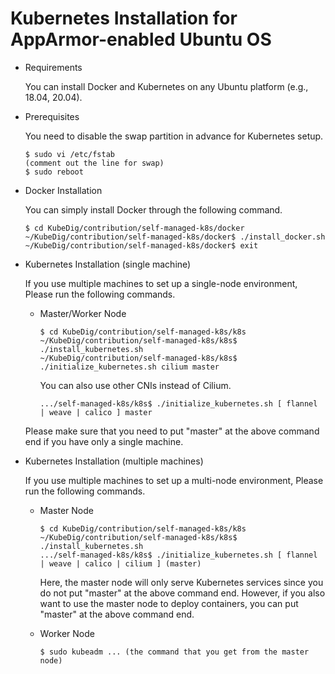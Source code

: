 # Kubernetes Installation for AppArmor-enabled Ubuntu OS

* Requirements

  You can install Docker and Kubernetes on any Ubuntu platform (e.g., 18.04, 20.04).

* Prerequisites

  You need to disable the swap partition in advance for Kubernetes setup.

  ```text
  $ sudo vi /etc/fstab
  (comment out the line for swap)
  $ sudo reboot
  ```

* Docker Installation

  You can simply install Docker through the following command.

  ```text
  $ cd KubeDig/contribution/self-managed-k8s/docker
  ~/KubeDig/contribution/self-managed-k8s/docker$ ./install_docker.sh
  ~/KubeDig/contribution/self-managed-k8s/docker$ exit
  ```

* Kubernetes Installation \(single machine\)

  If you use multiple machines to set up a single-node environment, Please run the following commands.

  * Master/Worker Node

    ```text
    $ cd KubeDig/contribution/self-managed-k8s/k8s
    ~/KubeDig/contribution/self-managed-k8s/k8s$ ./install_kubernetes.sh
    ~/KubeDig/contribution/self-managed-k8s/k8s$ ./initialize_kubernetes.sh cilium master
    ```

    You can also use other CNIs instead of Cilium.

    ```text
    .../self-managed-k8s/k8s$ ./initialize_kubernetes.sh [ flannel | weave | calico ] master
    ```

  Please make sure that you need to put "master" at the above command end if you have only a single machine.

* Kubernetes Installation \(multiple machines\)

  If you use multiple machines to set up a multi-node environment, Please run the following commands.

  * Master Node

    ```text
    $ cd KubeDig/contribution/self-managed-k8s/k8s
    ~/KubeDig/contribution/self-managed-k8s/k8s$ ./install_kubernetes.sh
    .../self-managed-k8s/k8s$ ./initialize_kubernetes.sh [ flannel | weave | calico | cilium ] (master)
    ```

    Here, the master node will only serve Kubernetes services since you do not put "master" at the above command end. However, if you also want to use the master node to deploy containers, you can put "master" at the above command end.

  * Worker Node

    ```text
    $ sudo kubeadm ... (the command that you get from the master node)
    ```
